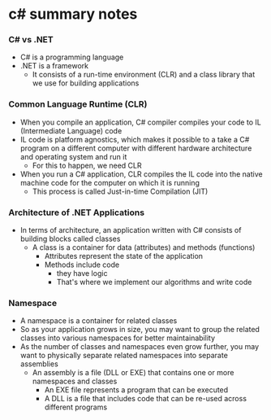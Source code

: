 # c# summary notes
### C# vs .NET
* C# is a programming language
* .NET is a framework
  * It consists of a run-time environment (CLR) and a class library that we use for building applications
### Common Language Runtime (CLR)
* When you compile an application, C# compiler compiles your code to IL (Intermediate Language) code
* IL code is platform agnostics, which makes it possible to a take a C# program on a different computer with different hardware architecture and operating system and run it
  * For this to happen, we need CLR
* When you run a C# application, CLR compiles the IL code into the native machine code for the computer on which it is running
  * This process is called Just-in-time Compilation (JIT)
### Architecture of .NET Applications
* In terms of architecture, an application written with C# consists of building blocks called classes
  * A class is a container for data (attributes) and methods (functions)
    * Attributes represent the state of the application
    * Methods include code
      * they have logic
      * That's where we implement our algorithms and write code
### Namespace
* A namespace is a container for related classes
* So as your application grows in size, you may want to group the related classes into various namespaces for better maintainability
* As the number of classes and namespaces even grow further, you may want to physically separate related namespaces into separate assemblies
  * An assembly is a file (DLL or EXE) that contains one or more namespaces and classes
    * An EXE file represents a program that can be executed
    * A DLL is a file that includes code that can be re-used across different programs

